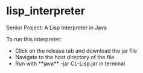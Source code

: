 # lisp_interpreter
Senior Project: A Lisp Interpreter in Java

To run this interpreter:
<ul>
<li> Click on the release tab and download the jar file
<li> Navigate to the host directory of the file
<li> Run with **java** -jar CL-Lisp.jar in terminal
</ul>
